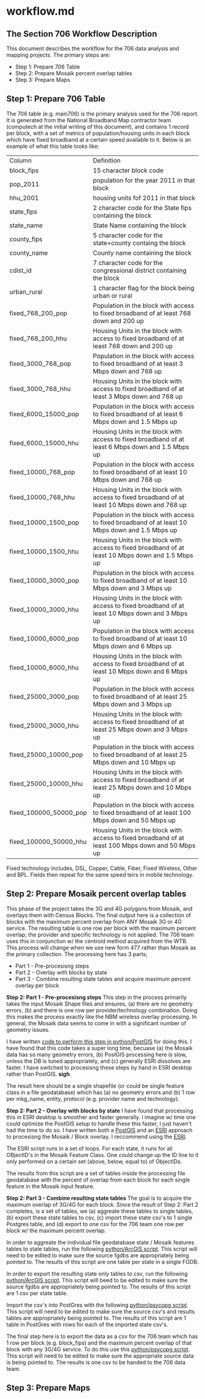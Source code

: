 workflow.md
===========

The Section 706 Workflow Description
------------------------------------

This document describes the workflow for the 706 data analysis and mapping projects.  The primary steps are:
- Step 1: Prepare 706 Table
- Step 2: Prepare Mosaik percent overlap tables
- Step 3: Prepare Maps


Step 1: Prepare 706 Table
-------------------------
The 706 table (e.g. main706) is the primary analysis used for the 706 report.  It is generated from the National Broadband Map contractor team (computech at the initial writing of this document), and contains 1 record per block, with a set of metrics of population/housing units in each block which have fixed broadband at a certain speed available to it.  Below is an example of what this table looks like:

<table>
    <tr><td>Column</td><td>Definition</td></tr>
    <tr><td>block_fips</td><td>15 character block code </td></tr>
    <tr><td>pop_2011</td><td>population for the year 2011 in that block</td></tr>
    <tr><td>hhu_2001</td><td>housing units fof 2011 in that block</td></tr>
    <tr><td>state_fips</td><td>2 character code for the State fips containing the block</td></tr>
    <tr><td>state_name</td><td>State Name containing the block</td></tr>
    <tr><td>county_fips</td><td>5 character code for the state+county containg the block</td></tr>
    <tr><td>county_name</td><td>County name containing the block</td></tr>
    <tr><td>cdist_id</td><td>7 character code for the congressional district containing the block</td></tr>
    <tr><td>urban_rural</td><td>1 character flag for the block being urban or rural</td></tr>
    <tr><td>fixed_768_200_pop</td><td>Population in the block with access to fixed broadband of at least 768 down and 200 up</td></tr>
    <tr><td>fixed_768_200_hhu</td><td>Housing Units in the block with access to fixed broadband of at least 768 down and 200 up</td></tr>
    <tr><td>fixed_3000_768_pop</td><td>Population in the block with access to fixed broadband of at least 3 Mbps down and 768 up</td></tr>
    <tr><td>fixed_3000_768_hhu</td><td>Housing Units in the block with access to fixed broadband of at least 3 Mbps down and 768 up</td></tr>
    <tr><td>fixed_6000_15000_pop</td><td>Population in the block with access to fixed broadband of at least 6 Mbps down and 1.5 Mbps up</td></tr>
    <tr><td>fixed_6000_15000_hhu</td><td>Housing Units in the block with access to fixed broadband of at least 6 Mbps down and 1.5 Mbps up</td></tr>
    <tr><td>fixed_10000_768_pop</td><td>Population in the block with access to fixed broadband of at least 10 Mbps down and 768 up</td></tr>
    <tr><td>fixed_10000_768_hhu</td><td>Housing Units in the block with access to fixed broadband of at least 10 Mbps down and 768 up</td></tr>
    <tr><td>fixed_10000_1500_pop</td><td>Population in the block with access to fixed broadband of at least 10 Mbps down and 1.5 Mbps up</td></tr>
    <tr><td>fixed_10000_1500_hhu</td><td>Housing Units in the block with access to fixed broadband of at least 10 Mbps down and 1.5 Mbps up</td></tr>    
    <tr><td>fixed_10000_3000_pop</td><td>Population in the block with access to fixed broadband of at least 10 Mbps down and 3 Mbps up</td></tr> 
    <tr><td>fixed_10000_3000_hhu</td><td>Housing Units in the block with access to fixed broadband of at least 10 Mbps down and 3 Mbps up</td></tr>
    <tr><td>fixed_10000_6000_pop</td><td>Population in the block with access to fixed broadband of at least 10 Mbps down and 6 Mbps up</td></tr>
    <tr><td>fixed_10000_6000_hhu</td><td>Housing Units in the block with access to fixed broadband of at least 10 Mbps down and 6 Mbps up</td></tr>
    <tr><td>fixed_25000_3000_pop</td><td>Population in the block with access to fixed broadband of at least 25 Mbps down and 3 Mbps up</td></tr>
    <tr><td>fixed_25000_3000_hhu</td><td>Housing Units in the block with access to fixed broadband of at least 25 Mbps down and 3 Mbps up</td></tr>
    <tr><td>fixed_25000_10000_pop</td><td>Population in the block with access to fixed broadband of at least 25 Mbps down and 10 Mbps up</td></tr>
    <tr><td>fixed_25000_10000_hhu</td><td>Housing Units in the block with access to fixed broadband of at least 25 Mbps down and 10 Mbps up</td></tr>
    <tr><td>fixed_100000_50000_pop</td><td>Population in the block with access to fixed broadband of at least 100 Mbps down and 50 Mbps up</td></tr>
    <tr><td>fixed_100000_50000_hhu</td><td>Housing Units in the block with access to fixed broadband of at least 100 Mbps down and 50 Mbps up</td></tr>
</table>

Fixed technology includes, DSL, Copper, Cable, Fiber, Fixed Wireless, Other and BPL.  Fields then repeat for the same speed teirs in mobile technology.  

Step 2: Prepare Mosaik percent overlap tables
---------------------------------------------
This phase of the project takes the 3G and 4G polygons from Mosaik, and overlays them with Census Blocks.  The final output here is a collection of blocks with the maximum percent overlap from ANY Mosaik 3G or 4G service.  The resulting table is one row per block with the maximum percent overlap; the provider and specific technology is not applied.  The 706 team uses this in conjunction w/ the centroid method acquired from the WTB.  This process will change when we use new form 477 rather than Mosaik as the primary collection.  The processing here has 3 parts;
- Part 1 - Pre-procesisng steps
- Part 2 - Overlay with blocks by state
- Part 3 - Combine resulting state tables and acquire maximum percent overlay per block

****__Step 2: Part 1 - Pre-procesisng steps__****
This step in the process primarily takes the input Mosaik Shape files and ensures, (a) there are no geometry errors, (b) and there is one row per provider/technology combination.  Doing this makes the process exactly like the NBM wireless overlay processing.  In general, the Mosaik data seems to come in with a significant number of geometry issues.

I have written [code to perform this step in python/PostGIS](https://github.com/fccdata/706_map/blob/master/processing/block_poly_ov_setup.py) for doing this.  I have found that this code takes a super long time, becuase (a) the Mosaik data has so many geometry errors, (b) PostGIS processing here is slow, unless the DB is tuned appropriately, and (c) generally ESRI dissolves are faster.  I have switched to procesisng these steps by hand in ESRI desktop rather than PostGIS.  __sigh__.  

The result here should be a single shapefile (or could be single feature class in a file geodatabase) which has (a) no geometry errors and (b) 1 row per mkg_name, entity, protocol (e.g. provider name and technology).

****__Step 2: Part 2 - Overlay with blocks by state__****
I have found that processing this in ESRI desktop is smoother and faster generally.  I imagine w/ time one could optimize the PostGIS setup to handle these this faster, I just haven't had the time to do so.  I have written both a [PostGIS](https://github.com/fccdata/706_map/blob/master/processing/block_poly_ov.py) and an [ESRI](https://github.com/fccdata/706_map/blob/master/processing/mosaic_block_overlay_esri.py) approach to procesisng the Mosaik / Block overlay.  I reccommend using the [ESRI](https://github.com/fccdata/706_map/blob/master/processing/mosaic_block_overlay_esri.py).

The ESRI script runs in a set of loops.  For each state, it runs for all OBjectID's in the Mosaik Feature Class.  One could change up the ID line to it only performed on a certain set (above, below, equal to) of ObjectIDs.

The results from this script are a set of tables inside the processing file geodatabase with the percent of overlap from each block for each single feature in the Mosaik input feature.  

****__Step 2: Part 3 - Combine resulting state tables__****
The goal is to acquire the maximum overlap of 3G/4G for each block.  Since the result of Step 2: Part 2 completes, is a set of tables, we (a) aggreate these tables to single tables, (b) export these state tables to csv, (c) import these state csv's to 1 single Postgres table, and (d) export to one csv for the 706 team one row per block w/ the maximum percent overlap.

In order to aggreate the individual file geodatabase state / Mosaik features tables to state tables, run the following [python/ArcGIS script](https://github.com/fccdata/706_map/blob/master/processing/MO_Wireless_Block_Append.py).  This script will need to be edited to make sure the source fgdbs are appropriately being pointed to.  The results of this script are one table per state in a single FGDB.

In order to export the resulting state only tables to csv, run the following [python/ArcGIS script](https://github.com/fccdata/706_map/blob/master/processing/MO_Export_WirelessOverlay.py).  This script will beed to be edited to make sure the source fgdbs are appropriately being pointed to.  The results of this script are 1 csv per state table.

Import the csv's into PostGres with the following [python/psycopg script]().  This script will need to be edited to make sure the source csv's and results tables are appropriately being pointed to.  The results of this script are 1 table in PostGres with rows for each of the imported state csv's.

The final step here is to export the data as a csv for the 706 team which has 1 row per block (e.g. block_fips) and the maximum percent overlap of that block with any 3G/4G service.  To do this use this [python/psycopg script]().  This script will need to be edited to make sure the appropriate source data is being pointed to.  The results is one csv to be handed to the 706 data team.

Step 3: Prepare Maps
-------------------------



